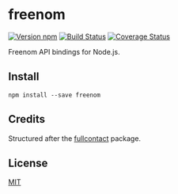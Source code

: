 # freenom

[![Version npm][npm-freenom-badge]][npm-freenom]
[![Build Status][travis-freenom-badge]][travis-freenom]
[![Coverage Status][coverage-freenom-badge]][coverage-freenom]

Freenom API bindings for Node.js.

## Install

```
npm install --save freenom
```

## Credits

Structured after the [fullcontact][fullcontact] package.

## License

[MIT](LICENSE)

[npm-freenom-badge]: https://img.shields.io/npm/v/freenom.svg
[npm-freenom]: https://www.npmjs.com/package/freenom
[travis-freenom-badge]: https://img.shields.io/travis/lpinca/freenom/master.svg
[travis-freenom]: https://travis-ci.org/lpinca/freenom
[coverage-freenom-badge]: https://img.shields.io/coveralls/lpinca/freenom/master.svg
[coverage-freenom]: https://coveralls.io/r/lpinca/freenom?branch=master
[fullcontact]: https://github.com/observing/fullcontact
